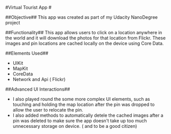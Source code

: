#Virtual Tourist App #

##Objective## 
This app was created as part of my Udacity NanoDegree project

##Functionality##
This app allows users to click on a location anywhere in the world and it will download the photos for that location from Flickr. These images and pin locations are cached locally on the device using Core Data. 

##Elements Used##
- UIKit 
- MapKit 
- CoreData
- Network and Api ( Flickr) 

##Advanced UI Interactions##
- I also played round the some more complex UI elements, such as touching and holding the map location after the pin was dropped to allow the user to relocate the pin. 
- I also added methods to automatically detele the cached images after a pin was deleted to make sure the app doesn't take up too much unnecessary storage on device. ( and to be a good citizen)
